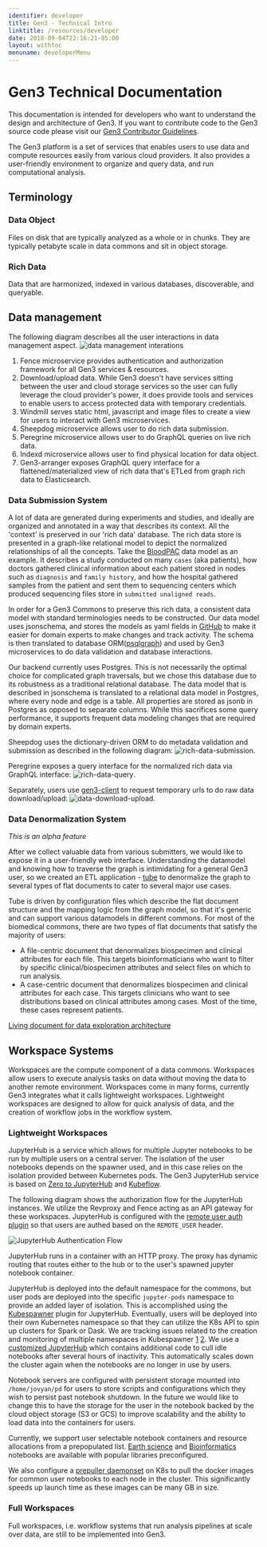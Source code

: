 ```yaml
---
identifier: developer
title: Gen3 - Technical Intro
linktitle: /resources/developer
date: 2018-09-04T22:16:21-05:00
layout: withtoc
menuname: developerMenu
---
```


# Gen3 Technical Documentation
This documentation is intended for developers who want to understand the design and architecture of Gen3. If you want to contribute code to the Gen3 source code please visit our [Gen3 Contributor Guidelines](https://docs.gen3.org/gen3-resources/developer-guide/contribute/).

The Gen3 platform is a set of services that enables users to use data and compute resources easily from various cloud providers. It also provides a user-friendly environment to organize and query data, and run computational analysis.

## Terminology
### Data Object
Files on disk that are typically analyzed as a whole or in chunks. They are typically petabyte scale in data commons and sit in object storage.

### Rich Data
Data that are harmonized, indexed in various databases, discoverable, and queryable.

## Data management

The following diagram describes all the user interactions in data management aspect.
![data management interations](img/data-interactions.png)

1. Fence microservice provides authentication and authorization framework for all Gen3 services & resources.
2. Download/upload data. While Gen3 doesn't have services sitting between the user and cloud storage services so the user can fully leverage the cloud provider's power, it does provide tools and services to enable users to access protected data with temporary credentials.
3. Windmill serves static html, javascript and image files to create a view for users to interact with Gen3 microservices.
4. Sheepdog microservice allows user to do rich data submission.
5. Peregrine microservice allows user to do GraphQL queries on live rich data.
6. Indexd microservice allows user to find physical location for data object.
7. Gen3-arranger exposes GraphQL query interface for a flattened/materialized view of rich data that's ETLed from graph rich data to Elasticsearch.

### Data Submission System
A lot of data are generated during experiments and studies, and ideally are organized and annotated in a way that describes its context. All the 'context' is preserved in our 'rich data' database. The rich data store is presented in a graph-like relational model to depict the normalized relationships of all the concepts. Take the [BloodPAC](https://www.bloodpac.org/data-group/) data model as an example. It describes a study conducted on many `cases` (aka patients), how doctors gathered clinical information about each patient stored in nodes such as `diagnosis` and `family history`, and how the hospital gathered samples from the patient and sent them to sequencing centers which produced sequencing files store in `submitted unaligned reads`.

In order for a Gen3 Commons to preserve this rich data, a consistent data model with standard terminologies needs to be constructed. Our data model uses jsonschema, and stores the models as yaml fields in [GitHub](https://github.com/occ-data/bpadictionary) to make it easier for domain experts to make changes and track activity. The schema is then translated to database ORM([psqlgraph](https://github.com/NCI-GDC/psqlgraph)) and used by Gen3 microservices to do data validation and database interactions.

Our backend currently uses Postgres. This is not necessarily the optimal choice for complicated graph traversals, but we chose this database due to its robustness as a traditional relational database. The data model that is described in jsonschema is translated to a relational data model in Postgres, where every node and edge is a table. All properties are stored as jsonb in Postgres as opposed to separate columns. While this sacrifices some query performance, it supports frequent data modeling changes that are required by domain experts.

Sheepdog uses the dictionary-driven ORM to do metadata validation and submission as described in the following diagram:
![rich-data-submission](img/rich-data-submission.png).

Peregrine exposes a query interface for the normalized rich data via GraphQL interface:
![rich-data-query](img/rich-data-query.png).

Separately, users use [gen3-client](https://github.com/uc-cdis/cdis-data-client) to request temporary urls to do raw data download/upload:
![data-download-upload](img/data-download-upload.png).

### Data Denormalization System
_This is an alpha feature_

After we collect valuable data from various submitters, we would like to expose it in a user-friendly web interface. Understanding the datamodel and knowing how to traverse the graph is intimidating for a general Gen3 user, so we created an ETL application - [tube](https://github.com/uc-cdis/tube) to denormalize the graph to several types of flat documents to cater to several major use cases.

Tube is driven by configuration files which describe the flat document structure and the mapping logic from the graph model, so that it's generic and can support various datamodels in different commons. For most of the biomedical commons, there are two types of flat documents that satisfy the majority of users:
- A file-centric document that denormalizes biospecimen and clinical attributes for each file. This targets bioinformaticians who want to filter by specific clinical/biospecimen attributes and select files on which to run analysis.
- A case-centric document that denormalizes biospecimen and clinical attributes for each case. This targets clinicians who want to see distributions based on clinical attributes among cases. Most of the time, these cases represent patients.

[Living document for data exploration architecture](https://github.com/uc-cdis/cdis-wiki/tree/master/dev/gen3/data_explorer)

## Workspace Systems

Workspaces are the compute component of a data commons. Workspaces allow users to execute analysis tasks on data without moving the data to another remote environment. Workspaces come in many forms, currently Gen3 integrates what it calls lightweight workspaces. Lightweight workspaces are designed to allow for quick analysis of data, and the creation of workflow jobs in the workflow system.

### Lightweight Workspaces

JupyterHub is a service which allows for multiple Jupyter notebooks to be run by multiple users on a central server. The isolation of the user notebooks depends on the spawner used, and in this case relies on the isolation provided between Kubernetes pods. The Gen3 JupyterHub service is based on [Zero to JupyterHub](https://github.com/jupyterhub/zero-to-jupyterhub-k8s) and [Kubeflow](https://github.com/kubeflow).

The following diagram shows the authorization flow for the JupyterHub instances. We utilize the Revproxy and Fence acting as an API gateway for these workspaces. JupyterHub is configured with the [remote user auth plugin](https://github.com/occ-data/jhub_remote_user_authenticator) so that users are authed based on the `REMOTE_USER` header.

![JupyterHub Authentication Flow](img/lightweight-workspaces.png)

JupyterHub runs in a container with an HTTP proxy. The proxy has dynamic routing that routes either to the hub or to the user's spawned jupyter notebook container.

JupyterHub is deployed into the default namespace for the commons, but user pods are deployed into the specific `jupyter-pods` namespace to provide an added layer of isolation. This is accomplished using the [Kubespawner](https://github.com/jupyterhub/kubespawner) plugin for JupyterHub. Eventually, users will be deployed into their own Kubernetes namespace so that they can utilize the K8s API to spin up clusters for Spark or Dask. We are tracking issues related to the creation and monitoring of multiple namespaces in Kubespawner [1](https://github.com/jupyterhub/kubespawner/pull/218) [2](https://github.com/jupyterhub/kubespawner/issues/76). We use a [customized JupyterHub](https://github.com/occ-data/containers/tree/master/jupyterhub) which contains additional code to cull idle notebooks after several hours of inactivity. This automatically scales down the cluster again when the notebooks are no longer in use by users.

Notebook servers are configured with persistent storage mounted into `/home/jovyan/pd` for users to store scripts and configurations which they wish to persist past notebook shutdown. In the future we would like to change this to have the storage for the user in the notebook backed by the cloud object storage (S3 or GCS) to improve scalability and the ability to load data into the containers for users.

Currently, we support user selectable notebook containers and resource allocations from a prepopulated list. [Earth science](https://github.com/occ-data/containers/tree/master/jupyter-geo) and [Bioinformatics](https://github.com/occ-data/containers/tree/master/jupyter) notebooks are available with popular libraries preconfigured.

We also configure a [prepuller daemonset](https://github.com/uc-cdis/cloud-automation/blob/master/kube/services/jupyterhub/jupyterhub-prepuller.yaml) on K8s to pull the docker images for common user notebooks to each node in the cluster. This significantly speeds up launch time as these images can be many GB in size.


### Full Workspaces

Full workspaces, i.e. workflow systems that run analysis pipelines at scale over data, are still to be implemented into Gen3.
